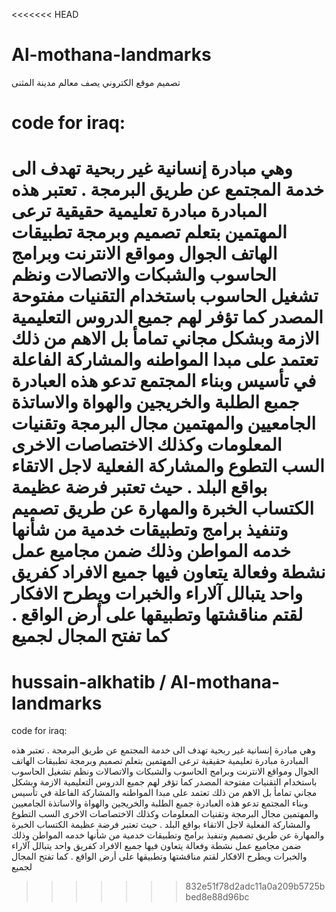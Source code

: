 <<<<<<< HEAD
# Al-mothana-landmarks
تصميم موقع الكتروني يصف معالم مدينة المثنى

# code for iraq:
وهي مبادرة إنسانية غير ربحية تهدف الى خدمة المجتمع عن
طريق البرمجة . تعتبر هذه المبادرة مبادرة تعليمية حقيقية
ترعى المهتمين بتعلم تصميم وبرمجة تطبيقات الهاتف الجوال
ومواقع الانترنت وبرامج الحاسوب والشبكات والاتصالات ونظم
تشغيل الحاسوب باستخدام التقنيات مفتوحة المصدر كما تؤفر
لهم جميع الدروس التعليمية الازمة وبشكل مجاني تمامأ
بل الاهم من ذلك تعتمد على مبدا المواطنه والمشاركة
الفاعلة في تأسيس وبناء المجتمع تدعو هذه العبادرة جمبع
الطلبة والخريجين والهواة والاساتذة الجامعيين والمهتمين
مجال البرمجة وتقنيات المعلومات وكذلك الاختصاصات الاخرى
السب التطوع والمشاركة الفعلية لاجل الاتقاء بواقع البلد . حيث
تعتبر فرضة عظيمة الكتساب الخبرة والمهارة عن طريق تصميم
وتنفيذ برامج وتطبيقات خدمية من شأنها خدمه المواطن وذلك
ضمن مجاميع عمل نشطة وفعالة يتعاون فيها جميع الافراد
كفريق واحد يتبالل آلاراء والخبرات ويطرح الافكار لقتم
مناقشتها وتطبيقها على أرض الواقع . كما تفتح المجال لجميع
=======
#  hussain-alkhatib / Al-mothana-landmarks 
 
code for iraq:

وهي مبادرة إنسانية غير ربحية تهدف الى خدمة المجتمع عن طريق البرمجة . تعتبر هذه المبادرة مبادرة تعليمية حقيقية ترعى المهتمين بتعلم تصميم وبرمجة تطبيقات الهاتف الجوال ومواقع الانترنت وبرامج الحاسوب والشبكات والاتصالات ونظم تشغيل الحاسوب باستخدام التقنيات مفتوحة المصدر كما تؤفر لهم جميع الدروس التعليمية الازمة وبشكل مجاني تمامأ بل الاهم من ذلك تعتمد على مبدا المواطنه والمشاركة الفاعلة في تأسيس وبناء المجتمع تدعو هذه العبادرة جمبع الطلبة والخريجين والهواة والاساتذة الجامعيين والمهتمين مجال البرمجة وتقنيات المعلومات وكذلك الاختصاصات الاخرى السب التطوع والمشاركة الفعلية لاجل الاتقاء بواقع البلد . حيث تعتبر فرضة عظيمة الكتساب الخبرة والمهارة عن طريق تصميم وتنفيذ برامج وتطبيقات خدمية من شأنها خدمه المواطن وذلك ضمن مجاميع عمل نشطة وفعالة يتعاون فيها جميع الافراد كفريق واحد يتبالل آلاراء والخبرات ويطرح الافكار لقتم مناقشتها وتطبيقها على أرض الواقع . كما تفتح المجال لجميع
>>>>>>> 832e51f78d2adc11a0a209b5725bbed8e88d96bc
